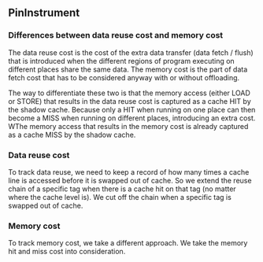 ## PinInstrument

### Differences between data reuse cost and memory cost
The data reuse cost is the cost of the extra data transfer (data fetch / flush) that is introduced when the different regions of program executing on different places share the same data. 
The memory cost is the part of data fetch cost that has to be considered anyway with or without offloading.

The way to differentiate these two is that the memory access (either LOAD or STORE) that results in the data reuse cost is captured as a cache HIT by the shadow cache. Because only a HIT when running on one place can then become a MISS when running on different places, introducing an extra cost.
WThe memory access that results in the memory cost is already captured as a cache MISS by the shadow cache.


### Data reuse cost
To track data reuse, we need to keep a record of how many times a cache line is accessed before it is swapped out of cache. So we extend the reuse chain of a specific tag when there is a cache hit on that tag (no matter where the cache level is). We cut off the chain when a specific tag is swapped out of cache.

### Memory cost
To track memory cost, we take a different approach. We take the memory hit and miss cost into consideration.
